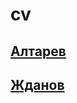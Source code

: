 # cv

## [Алтарев](https://alaicev.github.io/cv/My_cv)

## [Жданов](https://alaicev.github.io/cv/Zhdanov)
